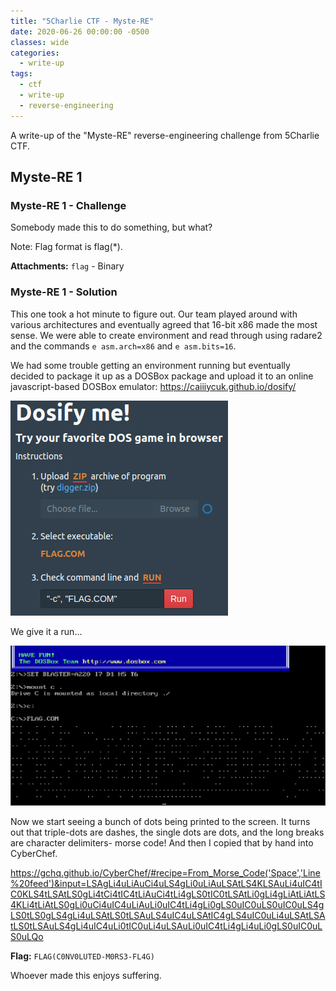```yaml
---
title: "5Charlie CTF - Myste-RE"
date: 2020-06-26 00:00:00 -0500
classes: wide
categories:
  - write-up
tags:
  - ctf
  - write-up
  - reverse-engineering
---
```


A write-up of the "Myste-RE" reverse-engineering challenge from 5Charlie CTF.

## Myste-RE 1

### Myste-RE 1 - Challenge

Somebody made this to do something, but what?

Note: Flag format is flag(*).

**Attachments:** `flag` - Binary

### Myste-RE 1 - Solution

This one took a hot minute to figure out.
Our team played around with various architectures and eventually agreed that 16-bit x86 made the most sense.
We were able to create environment and read through using radare2 and the commands `e asm.arch=x86` and `e asm.bits=16`.

We had some trouble getting an environment running but eventually decided to package it up as a DOSBox package and upload it to an online javascript-based DOSBox emulator: <https://caiiiycuk.github.io/dosify/>

![DOSify Input](/assets/images/mystere_dosify_input.png)

We give it a run...

![DOSify Output](/assets/images/mystere_dosify_output.png)

Now we start seeing a bunch of dots being printed to the screen.
It turns out that triple-dots are dashes, the single dots are dots, and the long breaks are character delimiters- morse code!
And then I copied that by hand into CyberChef.

<https://gchq.github.io/CyberChef/#recipe=From_Morse_Code('Space','Line%20feed')&input=LSAgLi4uLiAuCi4uLS4gLi0uLiAuLSAtLS4KLSAuLi4uIC4tIC0KLS4tLSAtLS0gLi4tCi4tIC4tLiAuCi4tLi4gLS0tIC0tLSAtLi0gLi4gLiAtLiAtLS4KLi4tLiAtLS0gLi0uCi4uIC4uLiAuLi0uIC4tLi4gLi0gLS0uIC0uLS0uIC0uLS4gLS0tLS0gLS4gLi4uLSAtLS0tLSAuLS4uIC4uLSAtIC4gLS4uIC0uLi4uLSAtLSAtLS0tLSAuLS4gLi4uIC4uLi0tIC0uLi4uLSAuLi0uIC4tLi4gLi4uLi0gLS0uIC0uLS0uLQo>

**Flag:** `FLAG(C0NV0LUTED-M0RS3-FL4G)`

Whoever made this enjoys suffering.
